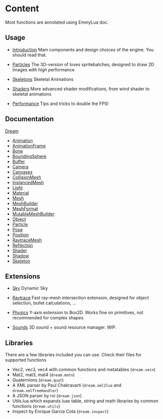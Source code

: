 # Content

Most functions are annotated using EmmyLua doc.

## Usage

- [Introduction](https://3dreamengine.github.io/3DreamEngine/docu/introduction)
  Main components and design choices of the engine. You should read that.

- [Particles](https://3dreamengine.github.io/3DreamEngine/docu/particles)
  The 3D-version of loves spritebatches, designed to draw 2D Images with high performance

- [Skeletons](https://3dreamengine.github.io/3DreamEngine/docu/skeletons)
  Skeletal Animations

- [Shaders](https://3dreamengine.github.io/3DreamEngine/docu/particles)
  More advanced shader modifications, from wind shader to skeletal animations

- [Performance](https://3dreamengine.github.io/3DreamEngine/docu/performance)
  Tips and tricks to double the FPS!

## Documentation
[Dream](https://3dreamengine.github.io/3DreamEngine/docu/classes/dream)


* [Animation](https://3dreamengine.github.io/3DreamEngine/docu/classes/animation)  
* [AnimationFrame](https://3dreamengine.github.io/3DreamEngine/docu/classes/animationframe)  
* [Bone](https://3dreamengine.github.io/3DreamEngine/docu/classes/bone)  
* [BoundingSphere](https://3dreamengine.github.io/3DreamEngine/docu/classes/boundingsphere)  
* [Buffer](https://3dreamengine.github.io/3DreamEngine/docu/classes/buffer)  
* [Camera](https://3dreamengine.github.io/3DreamEngine/docu/classes/camera)  
* [Canvases](https://3dreamengine.github.io/3DreamEngine/docu/classes/canvases)  
* [CollisionMesh](https://3dreamengine.github.io/3DreamEngine/docu/classes/collisionmesh)  
* [InstancedMesh](https://3dreamengine.github.io/3DreamEngine/docu/classes/instancedmesh)  
* [Light](https://3dreamengine.github.io/3DreamEngine/docu/classes/light)  
* [Material](https://3dreamengine.github.io/3DreamEngine/docu/classes/material)  
* [Mesh](https://3dreamengine.github.io/3DreamEngine/docu/classes/mesh)  
* [MeshBuilder](https://3dreamengine.github.io/3DreamEngine/docu/classes/meshbuilder)  
* [MeshFormat](https://3dreamengine.github.io/3DreamEngine/docu/classes/meshformat)  
* [MutableMeshBuilder](https://3dreamengine.github.io/3DreamEngine/docu/classes/mutablemeshbuilder)  
* [Object](https://3dreamengine.github.io/3DreamEngine/docu/classes/object)  
* [Particle](https://3dreamengine.github.io/3DreamEngine/docu/classes/particle)  
* [Pose](https://3dreamengine.github.io/3DreamEngine/docu/classes/pose)  
* [Position](https://3dreamengine.github.io/3DreamEngine/docu/classes/position)  
* [RaytraceMesh](https://3dreamengine.github.io/3DreamEngine/docu/classes/raytracemesh)  
* [Reflection](https://3dreamengine.github.io/3DreamEngine/docu/classes/reflection)  
* [Shader](https://3dreamengine.github.io/3DreamEngine/docu/classes/shader)  
* [Shadow](https://3dreamengine.github.io/3DreamEngine/docu/classes/shadow)  
* [Skeleton](https://3dreamengine.github.io/3DreamEngine/docu/classes/skeleton)

## Extensions

- [Sky](https://3dreamengine.github.io/3DreamEngine/docu/extensions/sky)
  Dynamic Sky

- [Raytrace](https://3dreamengine.github.io/3DreamEngine/docu/extensions/raytrace)
  Fast ray-mesh intersection extension, designed for object selection, bullet calculations, ...

- [Physics](https://3dreamengine.github.io/3DreamEngine/docu/extensions/physics)
  Y-axis extension to Box2D. Works fine on primitives, not recommended for complex shapes.

- [Sounds](https://3dreamengine.github.io/3DreamEngine/docu/extensions/sounds)
  3D sound + sound resource manager. WIP.

## Libraries

There are a few libraries included you can use. Check their files for supported functions

* Vec2, vec3, vec4 with common functions and metatables (`dream.vecn`)
* Mat2, mat3, mat4 (`dream.matn`)
* Quaternions (`dream.quat`)
* A XML parser by Paul Chakravarti (`dream.xml2lua` and `dream.xmlTreeHandler`)
* A JSON parser by rxi (`dream.json`)
* Utils.lua which expands luas table, string and math libraries by common functions (`dream.utils`)
* Inspect by Enrique García Cota (`dream.inspect`)

